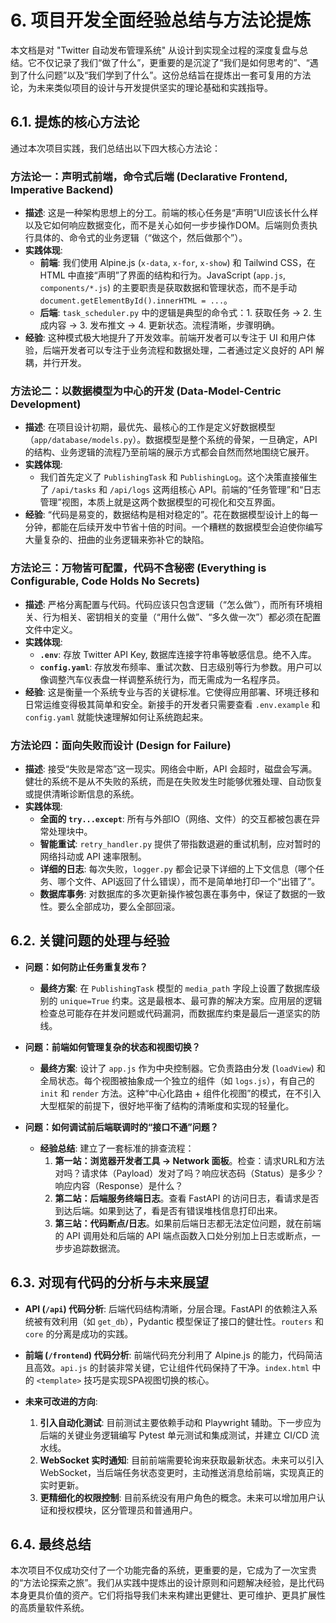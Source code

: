 # 6. 项目开发全面经验总结与方法论提炼

本文档是对 "Twitter 自动发布管理系统" 从设计到实现全过程的深度复盘与总结。它不仅记录了我们“做了什么”，更重要的是沉淀了“我们是如何思考的”、“遇到了什么问题”以及“我们学到了什么”。这份总结旨在提炼出一套可复用的方法论，为未来类似项目的设计与开发提供坚实的理论基础和实践指导。

## 6.1. 提炼的核心方法论

通过本次项目实践，我们总结出以下四大核心方法论：

### **方法论一：声明式前端，命令式后端 (Declarative Frontend, Imperative Backend)**

-   **描述**: 这是一种架构思想上的分工。前端的核心任务是“声明”UI应该长什么样以及它如何响应数据变化，而不是关心如何一步步操作DOM。后端则负责执行具体的、命令式的业务逻辑（“做这个，然后做那个”）。
-   **实践体现**:
    -   **前端**: 我们使用 Alpine.js (`x-data`, `x-for`, `x-show`) 和 Tailwind CSS，在 HTML 中直接“声明”了界面的结构和行为。JavaScript (`app.js`, `components/*.js`) 的主要职责是获取数据和管理状态，而不是手动 `document.getElementById().innerHTML = ...`。
    -   **后端**: `task_scheduler.py` 中的逻辑是典型的命令式：1. 获取任务 -> 2. 生成内容 -> 3. 发布推文 -> 4. 更新状态。流程清晰，步骤明确。
-   **经验**: 这种模式极大地提升了开发效率。前端开发者可以专注于 UI 和用户体验，后端开发者可以专注于业务流程和数据处理，二者通过定义良好的 API 解耦，并行开发。

### **方法论二：以数据模型为中心的开发 (Data-Model-Centric Development)**

-   **描述**: 在项目设计初期，最优先、最核心的工作是定义好数据模型（`app/database/models.py`）。数据模型是整个系统的骨架，一旦确定，API 的结构、业务逻辑的流程乃至前端的展示方式都会自然而然地围绕它展开。
-   **实践体现**:
    -   我们首先定义了 `PublishingTask` 和 `PublishingLog`。这个决策直接催生了 `/api/tasks` 和 `/api/logs` 这两组核心 API。前端的“任务管理”和“日志管理”视图，本质上就是这两个数据模型的可视化和交互界面。
-   **经验**: “代码是易变的，数据结构是相对稳定的”。花在数据模型设计上的每一分钟，都能在后续开发中节省十倍的时间。一个糟糕的数据模型会迫使你编写大量复杂的、扭曲的业务逻辑来弥补它的缺陷。

### **方法论三：万物皆可配置，代码不含秘密 (Everything is Configurable, Code Holds No Secrets)**

-   **描述**: 严格分离配置与代码。代码应该只包含逻辑（“怎么做”），而所有环境相关、行为相关、密钥相关的变量（“用什么做”、“多久做一次”）都必须在配置文件中定义。
-   **实践体现**:
    -   **`.env`**: 存放 Twitter API Key, 数据库连接字符串等敏感信息。绝不入库。
    -   **`config.yaml`**: 存放发布频率、重试次数、日志级别等行为参数。用户可以像调整汽车仪表盘一样调整系统行为，而无需成为一名程序员。
-   **经验**: 这是衡量一个系统专业与否的关键标准。它使得应用部署、环境迁移和日常运维变得极其简单和安全。新接手的开发者只需要查看 `.env.example` 和 `config.yaml` 就能快速理解如何让系统跑起来。

### **方法论四：面向失败而设计 (Design for Failure)**

-   **描述**: 接受“失败是常态”这一现实。网络会中断，API 会超时，磁盘会写满。健壮的系统不是从不失败的系统，而是在失败发生时能够优雅处理、自动恢复或提供清晰诊断信息的系统。
-   **实践体现**:
    -   **全面的 `try...except`**: 所有与外部IO（网络、文件）的交互都被包裹在异常处理块中。
    -   **智能重试**: `retry_handler.py` 提供了带指数退避的重试机制，应对暂时的网络抖动或 API 速率限制。
    -   **详细的日志**: 每次失败，`logger.py` 都会记录下详细的上下文信息（哪个任务、哪个文件、API返回了什么错误），而不是简单地打印一个“出错了”。
    -   **数据库事务**: 对数据库的多次更新操作被包裹在事务中，保证了数据的一致性。要么全部成功，要么全部回滚。

## 6.2. 关键问题的处理与经验

-   **问题：如何防止任务重复发布？**
    -   **最终方案**: 在 `PublishingTask` 模型的 `media_path` 字段上设置了数据库级别的 `unique=True` 约束。这是最根本、最可靠的解决方案。应用层的逻辑检查总可能存在并发问题或代码漏洞，而数据库约束是最后一道坚实的防线。

-   **问题：前端如何管理复杂的状态和视图切换？**
    -   **最终方案**: 设计了 `app.js` 作为中央控制器。它负责路由分发 (`loadView`) 和全局状态。每个视图被抽象成一个独立的组件（如 `logs.js`），有自己的 `init` 和 `render` 方法。这种“中心化路由 + 组件化视图”的模式，在不引入大型框架的前提下，很好地平衡了结构的清晰度和实现的轻量化。

-   **问题：如何调试前后端联调时的“接口不通”问题？**
    -   **经验总结**: 建立了一套标准的排查流程：
        1.  **第一站：浏览器开发者工具 -> Network 面板**。检查：请求URL和方法对吗？请求体（Payload）发对了吗？响应状态码（Status）是多少？响应内容（Response）是什么？
        2.  **第二站：后端服务终端日志**。查看 FastAPI 的访问日志，看请求是否到达后端。如果到达了，看是否有错误堆栈信息打印出来。
        3.  **第三站：代码断点/日志**。如果前后端日志都无法定位问题，就在前端的 API 调用处和后端的 API 端点函数入口处分别加上日志或断点，一步步追踪数据流。

## 6.3. 对现有代码的分析与未来展望

-   **API (`/api`) 代码分析**: 后端代码结构清晰，分层合理。FastAPI 的依赖注入系统被有效利用（如 `get_db`），Pydantic 模型保证了接口的健壮性。`routers` 和 `core` 的分离是成功的实践。
-   **前端 (`/frontend`) 代码分析**: 前端代码充分利用了 Alpine.js 的能力，代码简洁且高效。`api.js` 的封装非常关键，它让组件代码保持了干净。`index.html` 中的 `<template>` 技巧是实现SPA视图切换的核心。

-   **未来可改进的方向**:
    1.  **引入自动化测试**: 目前测试主要依赖手动和 Playwright 辅助。下一步应为后端的关键业务逻辑编写 Pytest 单元测试和集成测试，并建立 CI/CD 流水线。
    2.  **WebSocket 实时通知**: 目前前端需要轮询来获取最新状态。未来可以引入 WebSocket，当后端任务状态变更时，主动推送消息给前端，实现真正的实时更新。
    3.  **更精细化的权限控制**: 目前系统没有用户角色的概念。未来可以增加用户认证和授权模块，区分管理员和普通用户。

## 6.4. 最终总结

本次项目不仅成功交付了一个功能完备的系统，更重要的是，它成为了一次宝贵的“方法论探索之旅”。我们从实践中提炼出的设计原则和问题解决经验，是比代码本身更具价值的资产。它们将指导我们未来构建出更健壮、更可维护、更具扩展性的高质量软件系统。